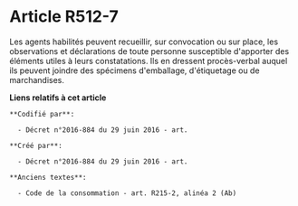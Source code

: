 # Article R512-7

Les agents habilités peuvent recueillir, sur convocation ou sur place, les observations et déclarations de toute personne
susceptible d'apporter des éléments utiles à leurs constatations. Ils en dressent procès-verbal auquel ils peuvent joindre
des spécimens d'emballage, d'étiquetage ou de marchandises.

**Liens relatifs à cet article**

	**Codifié par**:

	  - Décret n°2016-884 du 29 juin 2016 - art.

	**Créé par**:

	  - Décret n°2016-884 du 29 juin 2016 - art.

	**Anciens textes**:

	  - Code de la consommation - art. R215-2, alinéa 2 (Ab)
